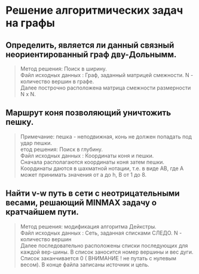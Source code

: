 # Решение алгоритмических задач на графы


## Определить, является ли данный связный неориентированный граф дву-Дольнымм.
>Метод решения: Поиск в ширину.
><br>
>Файл исходных данных : Граф, заданный матрицей смежности. N - количество вершин в графе.
><br>
>Далее построчно расположена матрица смежности размерности N x N.

## Mаршрут коня позволяющий уничтожить пешку.
>Примечание: пешка - неподвижная, конь не должен попадать под удар пешки.
> <br>
>етод решения: Поиск в глубину.
> <br>
>Файл исходных данных : Координаты коня и пешки.
> <br>
>Сначала располагаются координаты коня затем пешки. 
> <br>
>Координаты даются в шахматной нотации, т.е. в виде АВ, где А может принимать значения от а до h, В от 1 до 8.

## Найти v-w путь в сети с неотрицательными весами, решающий MINMAX задачу о кратчайшем пути.
>Метод решения: модификация алгоритма Дейкстры.
> <br>
>Файл исходных данных : Сеть, заданная списками СЛЕДО. N - количество вершин
> <br>
>Далее последовательно расположены списки последующих для каждой вер-шины. В список заносится номер вершины и вес дуги. 
> <br>
>Список заканчивается 0 ( ВНИМАНИЕ ! не путать с нулевым весом). В конце файла записаны источник и цель.